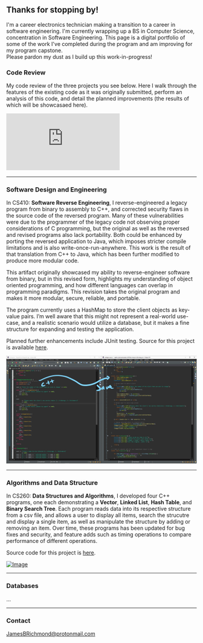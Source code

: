 ## Thanks for stopping by!

I'm a career electronics technician making a transition to a career in software engineering.  I'm currently wrapping up a BS in Computer Science, concentration in Software Engineering.  This page is a digital portfolio of some of the work I've completed during the program and am improving for my program capstone.  
Please pardon my dust as I build up this work-in-progress!

### Code Review

My code review of the three projects you see below.  Here I walk through the features of the existing code as it was originally submitted, perform an analysis of this code, and detail the planned improvements (the results of which will be showcasaed here).

<div class="container">
<iframe src="https://drive.google.com/file/d/1MysUefThHCuq-Ze-aeqMAi1ix4_HHIxW/preview" frameborder="0" allowfullscreen class="video" autoplay=1></iframe>
</div>  
<p></p>

***

### Software Design and Engineering

In CS410: **Software Reverse Engineering**, I reverse-engineered a legacy program from binary to assembly to C++, and corrected security flaws in the source code of the reversed program.  Many of these vulnerabilities were due to the programmer of the legacy code not observing proper considerations of C programming, but the original as well as the reversed and revised programs also lack portability.  Both could be enhanced by porting the reversed application to Java, which imposes stricter compile limitations and is also write-once-run-anywhere.  This work is the result of that translation from C++ to Java, which has been further modified to produce more modular code.  

This artifact originally showcased my ability to reverse-engineer software from binary, but in this revised form, highlights my understanding of object oriented programming, and how different languages can overlap in programming paradigms.  This revision takes the original program and makes it more modular, secure, reliable, and portable.

The program currently uses a HashMap to store the client objects as key-value pairs.  I’m well aware that this might not represent a real-world use-case, and a realistic scenario would utilize a database, but it makes a fine structure for expanding and testing the application.  

Planned further enhancements include JUnit testing.  Source for this project is available [here](https://github.com/JimmyBoomBots3000/Banking).

[![Image](/images/art1.jpg)](https://raw.githubusercontent.com/JimmyBoomBots3000/JimmyBoomBots3000.github.io/main/images/art1.jpg)  

***

### Algorithms and Data Structure

In CS260: **Data Structures and Algorithms**, I developed four C++ programs, one each demonstrating a **Vector**, **Linked List**, **Hash Table**, and **Binary Search Tree**.  Each program reads data into its respective structure from a csv file, and allows a user to display all items, search the strucutre and display a single item, as well as manipulate the structure by adding or removing an item.  Over time, these programs has been updated for bug fixes and security, and feature adds such as timing operations to compare performance of different operations.

Source code for this project is [here](https://github.com/JimmyBoomBots3000/DataStructuresAndAlgorithms).

[![Image](/images/6008765.jpg)](https://raw.githubusercontent.com/JimmyBoomBots3000/JimmyBoomBots3000.github.io/main/images/6008765.jpg)  

***

### Databases

...  

***

### Contact

[JamesBRichmond@protonmail.com](mailto:JamesBRichmond@protonmail.com)

